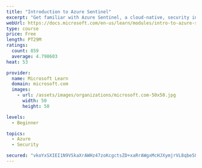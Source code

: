 ```yaml
---
title: "Introduction to Azure Sentinel"
excerpt: "Get familiar with Azure Sentinel, a cloud-native, security information and event management (SIEM) service."
webUrl: https://docs.microsoft.com/en-us/learn/modules/intro-to-azure-sentinel/
type: course
price: Free
length: PT29M
ratings:
  count: 859
  average: 4.798603
heat: 53

provider:
  name: Microsoft Learn
  domain: microsoft.com
  images:
    - url: /assets/images/organizations/microsoft.com-50x50.jpg
      width: 50
      height: 50

levels:
  - Beginner

topics:
  - Azure
  - Security

secured: "vkoYxSXIEI1N9VSkaXrAWHz47zoKcgctsZD+xaRrAWgxMcHJXymjrVL8qbe58PvCLyBHANRnYYk81nLhSIDHhoLjNBhyv+5jAu+tOT193kyN0334pzyVNW2kiUJ/xfhz/V1hIsEbX4/ECKem5iViJVNjdfmFobd0j2Sw4ihhj9KIozcmj5YG7+JBFmXYtVaB4NmWxuovaNnPJXLHnPe1vaGyIKeqa2zLF6NupRzGGqIP2jGbW3eWBTbndLHfmLAGJOYSYwjeQaA1iYMg2tW+W7b+srAycUNVryEUA53UFt2fzi9gVBXyewI0lN9Lp4EL1RLp2JWxQEGH97W2ji15zHzYIfCoPXPRjedk9y3rxiLnICf0MD+UK3chVOu7w9FAjAv7Pog09q7Cq+Ckq9J8zQNShdz3Ckwg8EzMCaBAJJU=;ZgkLx2ZbMEb4RovCuIQbvA=="
---
```



